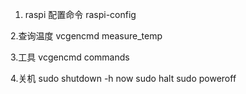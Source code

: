 1. raspi 配置命令
   raspi-config

2.查询温度
  vcgencmd measure_temp
  
3.工具
  vcgencmd commands
  
4.关机
  sudo shutdown -h now
  sudo halt
  sudo poweroff
  
